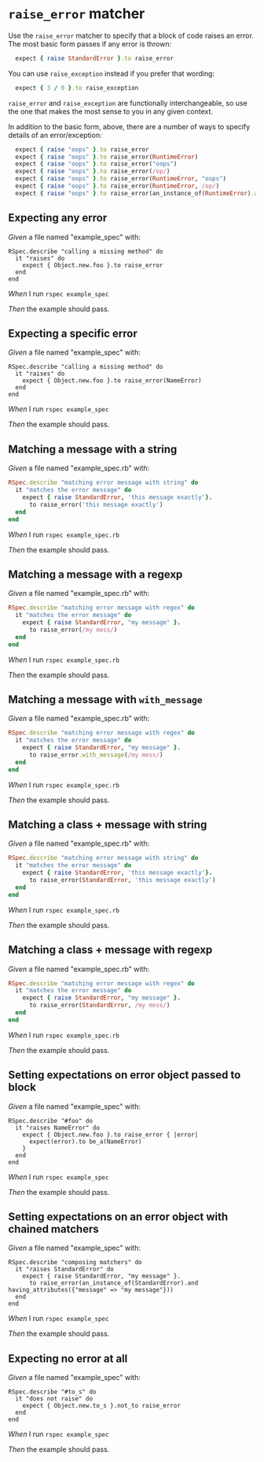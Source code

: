 # `raise_error` matcher

Use the `raise_error` matcher to specify that a block of code raises an error. The most
  basic form passes if any error is thrown:

  ```ruby
    expect { raise StandardError }.to raise_error
  ```

  You can use `raise_exception` instead if you prefer that wording:

  ```ruby
    expect { 3 / 0 }.to raise_exception
  ```

  `raise_error` and `raise_exception` are functionally interchangeable, so use the one that
  makes the most sense to you in any given context.

  In addition to the basic form, above, there are a number of ways to specify details of an
  error/exception:

  ```ruby
    expect { raise "oops" }.to raise_error
    expect { raise "oops" }.to raise_error(RuntimeError)
    expect { raise "oops" }.to raise_error("oops")
    expect { raise "oops" }.to raise_error(/op/)
    expect { raise "oops" }.to raise_error(RuntimeError, "oops")
    expect { raise "oops" }.to raise_error(RuntimeError, /op/)
    expect { raise "oops" }.to raise_error(an_instance_of(RuntimeError).and having_attributes(message: "oops"))
  ```

## Expecting any error

_Given_ a file named "example_spec" with:

```
RSpec.describe "calling a missing method" do
  it "raises" do
    expect { Object.new.foo }.to raise_error
  end
end
```

_When_ I run `rspec example_spec`

_Then_ the example should pass.

## Expecting a specific error

_Given_ a file named "example_spec" with:

```
RSpec.describe "calling a missing method" do
  it "raises" do
    expect { Object.new.foo }.to raise_error(NameError)
  end
end
```

_When_ I run `rspec example_spec`

_Then_ the example should pass.

## Matching a message with a string

_Given_ a file named "example_spec.rb" with:

```ruby
RSpec.describe "matching error message with string" do
  it "matches the error message" do
    expect { raise StandardError, 'this message exactly'}.
      to raise_error('this message exactly')
  end
end
```

_When_ I run `rspec example_spec.rb`

_Then_ the example should pass.

## Matching a message with a regexp

_Given_ a file named "example_spec.rb" with:

```ruby
RSpec.describe "matching error message with regex" do
  it "matches the error message" do
    expect { raise StandardError, "my message" }.
      to raise_error(/my mess/)
  end
end
```

_When_ I run `rspec example_spec.rb`

_Then_ the example should pass.

## Matching a message with `with_message`

_Given_ a file named "example_spec.rb" with:

```ruby
RSpec.describe "matching error message with regex" do
  it "matches the error message" do
    expect { raise StandardError, "my message" }.
      to raise_error.with_message(/my mess/)
  end
end
```

_When_ I run `rspec example_spec.rb`

_Then_ the example should pass.

## Matching a class + message with string

_Given_ a file named "example_spec.rb" with:

```ruby
RSpec.describe "matching error message with string" do
  it "matches the error message" do
    expect { raise StandardError, 'this message exactly'}.
      to raise_error(StandardError, 'this message exactly')
  end
end
```

_When_ I run `rspec example_spec.rb`

_Then_ the example should pass.

## Matching a class + message with regexp

_Given_ a file named "example_spec.rb" with:

```ruby
RSpec.describe "matching error message with regex" do
  it "matches the error message" do
    expect { raise StandardError, "my message" }.
      to raise_error(StandardError, /my mess/)
  end
end
```

_When_ I run `rspec example_spec.rb`

_Then_ the example should pass.

## Setting expectations on error object passed to block

_Given_ a file named "example_spec" with:

```
RSpec.describe "#foo" do
  it "raises NameError" do
    expect { Object.new.foo }.to raise_error { |error|
      expect(error).to be_a(NameError)
    }
  end
end
```

_When_ I run `rspec example_spec`

_Then_ the example should pass.

## Setting expectations on an error object with chained matchers

_Given_ a file named "example_spec" with:

```
RSpec.describe "composing matchers" do
  it "raises StandardError" do
    expect { raise StandardError, "my message" }.
      to raise_error(an_instance_of(StandardError).and having_attributes({"message" => "my message"}))
  end
end
```

_When_ I run `rspec example_spec`

_Then_ the example should pass.

## Expecting no error at all

_Given_ a file named "example_spec" with:

```
RSpec.describe "#to_s" do
  it "does not raise" do
    expect { Object.new.to_s }.not_to raise_error
  end
end
```

_When_ I run `rspec example_spec`

_Then_ the example should pass.
